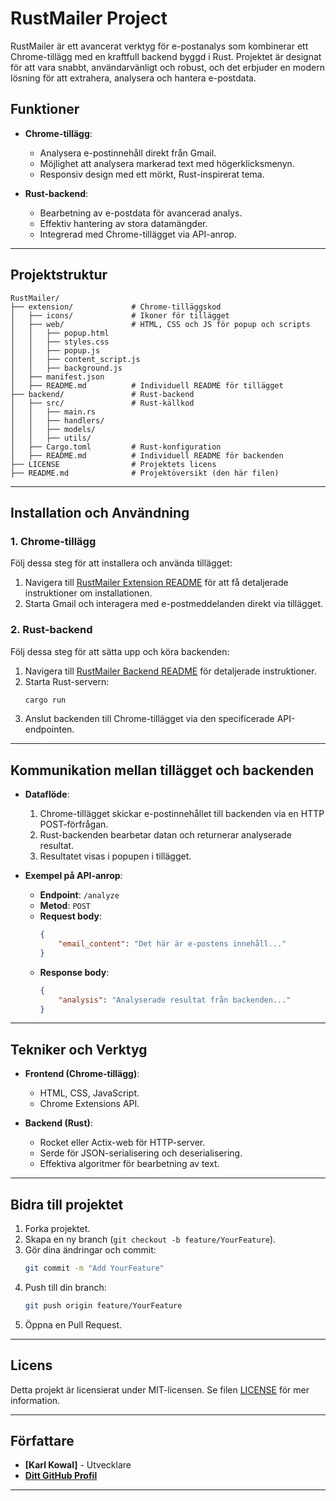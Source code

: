 # RustMailer Project

RustMailer är ett avancerat verktyg för e-postanalys som kombinerar ett Chrome-tillägg med en kraftfull backend byggd i Rust. Projektet är designat för att vara snabbt, användarvänligt och robust, och det erbjuder en modern lösning för att extrahera, analysera och hantera e-postdata.

## Funktioner

- **Chrome-tillägg**:
  - Analysera e-postinnehåll direkt från Gmail.
  - Möjlighet att analysera markerad text med högerklicksmenyn.
  - Responsiv design med ett mörkt, Rust-inspirerat tema.

- **Rust-backend**:
  - Bearbetning av e-postdata för avancerad analys.
  - Effektiv hantering av stora datamängder.
  - Integrerad med Chrome-tillägget via API-anrop.

---

## Projektstruktur

```
RustMailer/
├── extension/             # Chrome-tilläggskod
│   ├── icons/             # Ikoner för tillägget
│   ├── web/               # HTML, CSS och JS för popup och scripts
│   │   ├── popup.html
│   │   ├── styles.css
│   │   ├── popup.js
│   │   ├── content_script.js
│   │   ├── background.js
│   ├── manifest.json
│   ├── README.md          # Individuell README för tillägget
├── backend/               # Rust-backend
│   ├── src/               # Rust-källkod
│   │   ├── main.rs
│   │   ├── handlers/
│   │   ├── models/
│   │   ├── utils/
│   ├── Cargo.toml         # Rust-konfiguration
│   ├── README.md          # Individuell README för backenden
├── LICENSE                # Projektets licens
├── README.md              # Projektöversikt (den här filen)
```

---

## Installation och Användning

### **1. Chrome-tillägg**
Följ dessa steg för att installera och använda tillägget:

1. Navigera till [RustMailer Extension README](./extension/README.md) för att få detaljerade instruktioner om installationen.
2. Starta Gmail och interagera med e-postmeddelanden direkt via tillägget.

### **2. Rust-backend**
Följ dessa steg för att sätta upp och köra backenden:

1. Navigera till [RustMailer Backend README](./backend/README.md) för detaljerade instruktioner.
2. Starta Rust-servern:
   ```bash
   cargo run
   ```
3. Anslut backenden till Chrome-tillägget via den specificerade API-endpointen.

---

## Kommunikation mellan tillägget och backenden

- **Dataflöde**:
  1. Chrome-tillägget skickar e-postinnehållet till backenden via en HTTP POST-förfrågan.
  2. Rust-backenden bearbetar datan och returnerar analyserade resultat.
  3. Resultatet visas i popupen i tillägget.

- **Exempel på API-anrop**:
  - **Endpoint**: `/analyze`
  - **Metod**: `POST`
  - **Request body**:
    ```json
    {
        "email_content": "Det här är e-postens innehåll..."
    }
    ```
  - **Response body**:
    ```json
    {
        "analysis": "Analyserade resultat från backenden..."
    }
    ```

---

## Tekniker och Verktyg

- **Frontend (Chrome-tillägg)**:
  - HTML, CSS, JavaScript.
  - Chrome Extensions API.

- **Backend (Rust)**:
  - Rocket eller Actix-web för HTTP-server.
  - Serde för JSON-serialisering och deserialisering.
  - Effektiva algoritmer för bearbetning av text.

---

## Bidra till projektet

1. Forka projektet.
2. Skapa en ny branch (`git checkout -b feature/YourFeature`).
3. Gör dina ändringar och commit:
   ```bash
   git commit -m "Add YourFeature"
   ```
4. Push till din branch:
   ```bash
   git push origin feature/YourFeature
   ```
5. Öppna en Pull Request.

---

## Licens

Detta projekt är licensierat under MIT-licensen. Se filen [LICENSE](./LICENSE.txt) för mer information.

---

## Författare

- **[Karl Kowal]** - Utvecklare
- **[Ditt GitHub Profil](https://github.com/K0nny16)**

---